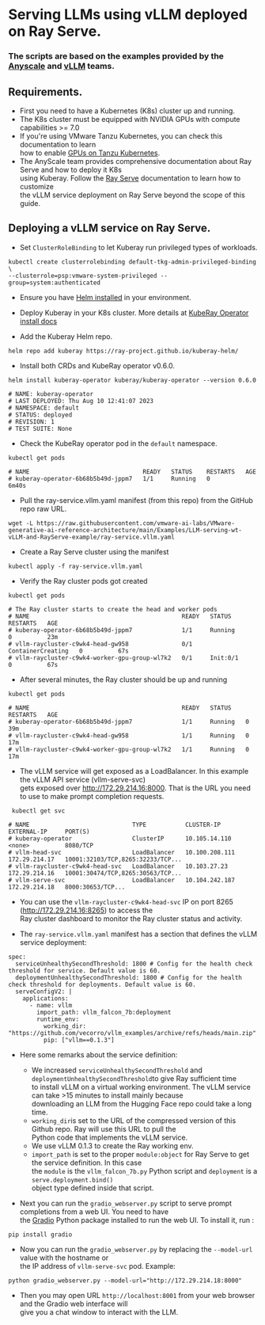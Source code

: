 #  Serving LLMs using vLLM deployed on Ray Serve.

### The scripts are based on the examples provided by the [Anyscale](https://www.anyscale.com/blog/continuous-batching-llm-inference) and [vLLM](https://github.com/vllm-project/vllm/tree/main/examples) teams.

## Requirements.

- First you need to have a Kubernetes (K8s) cluster up and running.
- The K8s cluster must be equipped with NVIDIA GPUs with compute capabilities >= 7.0
- If you're using VMware Tanzu Kubernetes, you can check this documentation to learn <br> how to enable [GPUs on Tanzu Kubernetes](https://docs.vmware.com/en/VMware-Tanzu-Kubernetes-Grid/1.6/vmware-tanzu-kubernetes-grid-16/GUID-tanzu-k8s-clusters-hardware.html).
- The AnyScale team provides comprehensive documentation about Ray Serve and how to deploy it K8s<br>
using Kuberay. Follow the [Ray Serve](https://docs.ray.io/en/latest/serve/index.html) documentation to learn how to customize<br>the vLLM service deployment on Ray Serve beyond the scope of this guide.


## Deploying a vLLM service on Ray Serve.
- Set `ClusterRoleBinding` to let Kuberay run privileged types of workloads.<br>
```
kubectl create clusterrolebinding default-tkg-admin-privileged-binding \
--clusterrole=psp:vmware-system-privileged --group=system:authenticated
```
- Ensure you have [Helm installed](https://helm.sh/docs/intro/install/) in your environment.
- Deploy Kuberay in your K8s cluster. More details at [KubeRay Operator install docs](https://github.com/ray-project/kuberay/blob/master/helm-chart/kuberay-operator/README.md)

- Add the Kuberay Helm repo.
````
helm repo add kuberay https://ray-project.github.io/kuberay-helm/
````

- Install both CRDs and KubeRay operator v0.6.0.
````
helm install kuberay-operator kuberay/kuberay-operator --version 0.6.0

# NAME: kuberay-operator
# LAST DEPLOYED: Thu Aug 10 12:41:07 2023
# NAMESPACE: default
# STATUS: deployed
# REVISION: 1
# TEST SUITE: None
````

- Check the KubeRay operator pod in the `default` namespace.
````
kubectl get pods

# NAME                                READY   STATUS    RESTARTS   AGE
# kuberay-operator-6b68b5b49d-jppm7   1/1     Running   0          6m40s
````
- Pull the ray-service.vllm.yaml manifest (from this repo) from the GitHub repo raw URL.
```` 
wget -L https://raw.githubusercontent.com/vmware-ai-labs/VMware-generative-ai-reference-architecture/main/Examples/LLM-serving-wt-vLLM-and-RayServe-example/ray-service.vllm.yaml
````
- Create a Ray Serve cluster using the manifest
````
kubectl apply -f ray-service.vllm.yaml
````
- Verify the Ray cluster pods got created
````
kubectl get pods

# The Ray cluster starts to create the head and worker pods
# NAME                                           READY   STATUS              RESTARTS   AGE
# kuberay-operator-6b68b5b49d-jppm7              1/1     Running             0          23m
# vllm-raycluster-c9wk4-head-gw958               0/1     ContainerCreating   0          67s
# vllm-raycluster-c9wk4-worker-gpu-group-wl7k2   0/1     Init:0/1            0          67s
````
- After several minutes, the Ray cluster should be up and running
````
kubectl get pods

# NAME                                           READY   STATUS    RESTARTS   AGE
# kuberay-operator-6b68b5b49d-jppm7              1/1     Running   0          39m
# vllm-raycluster-c9wk4-head-gw958               1/1     Running   0          17m
# vllm-raycluster-c9wk4-worker-gpu-group-wl7k2   1/1     Running   0          17m
````
- The vLLM service will get exposed as a LoadBalancer. In this example the vLLM API service (vllm-serve-svc)<br>gets exposed over http://172.29.214.16:8000. That is the URL you need to use to make prompt completion requests.
````
 kubectl get svc
 
# NAME                             TYPE           CLUSTER-IP       EXTERNAL-IP     PORT(S)
# kuberay-operator                 ClusterIP      10.105.14.110    <none>          8080/TCP
# vllm-head-svc                    LoadBalancer   10.100.208.111   172.29.214.17   10001:32103/TCP,8265:32233/TCP... 
# vllm-raycluster-c9wk4-head-svc   LoadBalancer   10.103.27.23     172.29.214.16   10001:30474/TCP,8265:30563/TCP...
# vllm-serve-svc                   LoadBalancer   10.104.242.187   172.29.214.18   8000:30653/TCP...

````
- You can use the `vllm-raycluster-c9wk4-head-svc` IP on port 8265 (http://172.29.214.16:8265) to access the<br>
Ray cluster dashboard to monitor the Ray cluster status and activity.


- The `ray-service.vllm.yaml` manifest has a section that defines the vLLM service deployment:
````
spec:
  serviceUnhealthySecondThreshold: 1800 # Config for the health check threshold for service. Default value is 60.
  deploymentUnhealthySecondThreshold: 1800 # Config for the health check threshold for deployments. Default value is 60.
  serveConfigV2: |
    applications:
      - name: vllm
        import_path: vllm_falcon_7b:deployment
        runtime_env:
          working_dir: "https://github.com/vecorro/vllm_examples/archive/refs/heads/main.zip"
          pip: ["vllm==0.1.3"]
````
- Here some remarks about the service definition:
    - We increased `serviceUnhealthySecondThreshold` and `deploymentUnhealthySecondThreshold`to give Ray sufficient time <br>
  to install vLLM on a virtual working environment. The vLLM service can take >15 minutes to install mainly because<br>
  downloading an LLM from the Hugging Face repo could take a long time.
    - `working_dir`is set to the URL of the compressed version of this Github repo. Ray will use this URL to pull the<br>
  Python code that implements the vLLM service.
    - We use vLLM 0.1.3 to create the Ray working env.
    - `import_path` is set to the proper `module:object` for Ray Serve to get the service definition. In this case <br>
  the `module` is the `vllm_falcon_7b.py` Python script and `deployment` is a `serve.deployment.bind()`<br>
  object type defined inside that script.


- Next you can run the `gradio_webserver.py` script to serve prompt completions from a web UI. You need to have<br>
the [Gradio](https://www.gradio.app/) Python package installed to run the web UI. To install it, run :
```
pip install gradio
```
- Now you can run the `gradio_webserver.py` by replacing the `--model-url` value with the hostname or<br>
the IP address of `vllm-serve-svc` pod. Example:
````
python gradio_webserver.py --model-url="http://172.29.214.18:8000"
````
- Then you may open URL `http://localhost:8001` from your web browser and the Gradio web interface will<br> 
give you a chat window to interact with the LLM.
